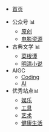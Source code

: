 * [首页](/)
<!-- * [公众号](wechat/movie "电影 音乐 美剧") -->
<!-- * [公众号](wechat/resources "电影 音乐 美剧") -->
<!-- * [菜根谭](cgt/cgt.md "菜根谭") -->

- 公众号 📊
	- [原创](wechat/movie.md)
	- [电影资源](wechat/resources.md)
- 古典文学 📊
	- [菜根谭](cgt/cgt.md)
	- [明清小说](MQNovels/mq.md)
- AIGC
    - [Coding](coding/itnav.md)
    - [AI](aigc/ainav.md)
- 优秀站点📊
    - [娱乐](sites/recommend.md)
    - [工具](sites/tools.md)
    - [艺术](sites/arts.md)
    - [健康生活](sites/life.md)

<div id="mb-footer"></div>